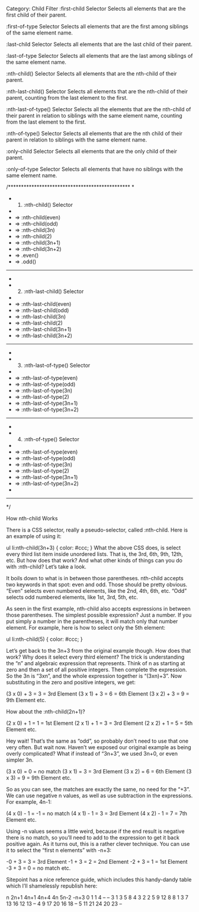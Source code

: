 Category: Child Filter
:first-child Selector
Selects all elements that are the first child of their parent.

:first-of-type Selector
Selects all elements that are the first among siblings of the same element name.

:last-child Selector
Selects all elements that are the last child of their parent.

:last-of-type Selector
Selects all elements that are the last among siblings of the same element name.

:nth-child() Selector
Selects all elements that are the nth-child of their parent.

:nth-last-child() Selector
Selects all elements that are the nth-child of their parent, counting from the last element to the first.

:nth-last-of-type() Selector
Selects all the elements that are the nth-child of their parent in relation to siblings with the same element name,
counting from the last element to the first.

:nth-of-type() Selector
Selects all elements that are the nth child of their parent in relation to siblings with the same element name.

:only-child Selector
Selects all elements that are the only child of their parent.

:only-of-type Selector
Selects all elements that have no siblings with the same element name.

/***********************************************
*
* 1. :nth-child() Selector
*
* =&gt; :nth-child(even)
* =&gt; :nth-child(odd)
* =&gt; :nth-child(3n)
* =&gt; :nth-child(2)
* =&gt; :nth-child(3n+1)
* =&gt; :nth-child(3n+2)
* =&gt; .even()
* =&gt; .odd()
*******************************************
*
* 2. :nth-last-child() Selector
*
* =&gt; :nth-last-child(even)
* =&gt; :nth-last-child(odd)
* =&gt; :nth-last-child(3n)
* =&gt; :nth-last-child(2)
* =&gt; :nth-last-child(3n+1)
* =&gt; :nth-last-child(3n+2)
***********************************************
*
* 3. :nth-last-of-type() Selector
*
* =&gt; :nth-last-of-type(even)
* =&gt; :nth-last-of-type(odd)
* =&gt; :nth-last-of-type(3n)
* =&gt; :nth-last-of-type(2)
* =&gt; :nth-last-of-type(3n+1)
* =&gt; :nth-last-of-type(3n+2)
*****************************************************
*
* 4. :nth-of-type() Selector
*
* =&gt; :nth-last-of-type(even)
* =&gt; :nth-last-of-type(odd)
* =&gt; :nth-last-of-type(3n)
* =&gt; :nth-last-of-type(2)
* =&gt; :nth-last-of-type(3n+1)
* =&gt; :nth-last-of-type(3n+2)
*
************************************************************
*/


How nth-child Works




There is a CSS selector, really a pseudo-selector, called :nth-child. Here is an example of using it:

ul li:nth-child(3n+3) {
color: #ccc;
}
What the above CSS does, is select every third list item inside unordered lists. That is, the 3rd, 6th, 9th, 12th, etc.
But how does that work? And what other kinds of things can you do with :nth-child? Let’s take a look.

It boils down to what is in between those parentheses. nth-child accepts two keywords in that spot: even and odd. Those
should be pretty obvious. “Even” selects even numbered elements, like the 2nd, 4th, 6th, etc. “Odd” selects odd numbered
elements, like 1st, 3rd, 5th, etc.

As seen in the first example, nth-child also accepts expressions in between those parentheses. The simplest possible
expression? Just a number. If you put simply a number in the parentheses, it will match only that number element. For
example, here is how to select only the 5th element:

ul li:nth-child(5) {
color: #ccc;
}

Let’s get back to the 3n+3 from the original example though. How does that work? Why does it select every third element?
The trick is understanding the “n” and algebraic expression that represents. Think of n as starting at zero and then a
set of all positive integers. Then complete the expression. So the 3n is “3xn”, and the whole expression together is
“(3xn)+3”. Now substituting in the zero and positive integers, we get:

(3 x 0) + 3 = 3 = 3rd Element
(3 x 1) + 3 = 6 = 6th Element
(3 x 2) + 3 = 9 = 9th Element
etc.


How about the :nth-child(2n+1)?

(2 x 0) + 1 = 1 = 1st Element
(2 x 1) + 1 = 3 = 3rd Element
(2 x 2) + 1 = 5 = 5th Element
etc.


Hey wait! That’s the same as “odd”, so probably don’t need to use that one very often. But wait now. Haven’t we exposed
our original example as being overly complicated? What if instead of “3n+3”, we used 3n+0, or even simpler 3n.

(3 x 0) = 0 = no match
(3 x 1) = 3 = 3rd Element
(3 x 2) = 6 = 6th Element
(3 x 3) = 9 = 9th Element
etc.


So as you can see, the matches are exactly the same, no need for the “+3”. We can use negative n values, as well as use
subtraction in the expressions. For example, 4n-1:

(4 x 0) - 1 = -1 = no match
(4 x 1) - 1 = 3 = 3rd Element
(4 x 2) - 1 = 7 = 7th Element
etc.


Using -n values seems a little weird, because if the end result is negative there is no match, so you’ll need to add to
the expression to get it back positive again. As it turns out, this is a rather clever technique. You can use it to
select the “first n elements” with -n+3:

-0 + 3 = 3 = 3rd Element
-1 + 3 = 2 = 2nd Element
-2 + 3 = 1 = 1st Element
-3 + 3 = 0 = no match
etc.


Sitepoint has a nice reference guide, which includes this handy-dandy table which I’ll shamelessly republish here:

n 2n+1 4n+1 4n+4 4n 5n-2 -n+3
0 1 1 4 – – 3
1 3 5 8 4 3 2
2 5 9 12 8 8 1
3 7 13 16 12 13 –
4 9 17 20 16 18 –
5 11 21 24 20 23 –